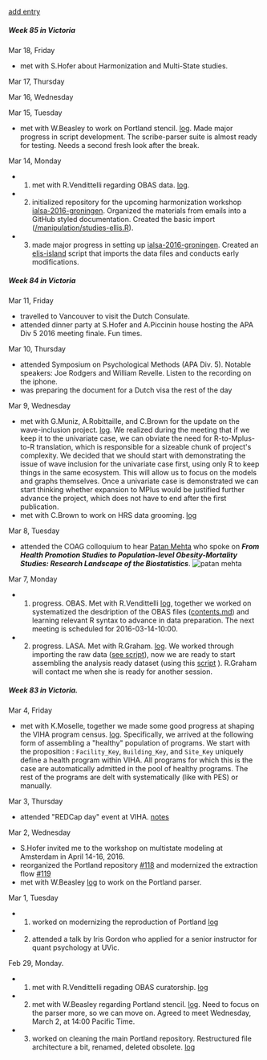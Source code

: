 [add entry](https://github.com/andkov/about/edit/master/2016/mar/README.md)

##### Week 85 in Victoria

Mar 18, Friday
- met with S.Hofer about Harmonization and Multi-State studies.   

Mar 17, Thursday

Mar 16, Wednesday

Mar 15, Tuesday 
- met with W.Beasley to work on Portland stencil. [log](https://github.com/IALSA/ialsa-2015-portland-stencil/issues/38). Made major progress in script development. The scribe-parser suite is almost ready for testing. Needs a second fresh look after the break. 

Mar 14, Monday  
- 1. met with R.Vendittelli regarding OBAS data. [log](https://github.com/IALSA/OBAS/issues/5).  
- 2. initialized repository for the upcoming harmonization workshop [ialsa-2016-groningen](https://github.com/IALSA/ialsa-2016-groningen). Organized the materials from emails into a GitHub styled documentation. Created the basic import ([/manipulation/studies-ellis.R](https://github.com/IALSA/ialsa-2016-groningen/blob/master/manipulation/studies-ellis.R)). 
- 3. made major progress in setting up [ialsa-2016-groningen](https://github.com/IALSA/ialsa-2016-groningen). Created an [elis-island](https://github.com/IALSA/ialsa-2016-groningen/blob/master/manipulation/0-ellis-island.R) script that imports the data files and conducts early modifications.


##### Week 84 in Victoria

Mar 11, Friday  
- travelled to Vancouver to visit the Dutch Consulate. 
- attended dinner party at S.Hofer and A.Piccinin house hosting the APA Div 5 2016 meeting finale. Fun times.   

Mar 10, Thursday
- attended  Symposium on Psychological Methods (APA	Div. 5). Notable speakers: Joe Rodgers and William Revelle. Listen to the recording on the iphone.    
- was preparing the document for a Dutch visa the rest of the day  

Mar 9, Wednesday
- met with G.Muniz, A.Robittaille, and C.Brown for the update on the wave-inclusion project. [log](https://github.com/IALSA/wave-inclusion/issues/16). We realized during the meeting that if we keep it to the univariate case, we can obviate the need for R-to-Mplus-to-R translation, which is responsible for a sizeable chunk of project's complexity. We decided that we should start with demonstrating the issue of wave inclusion for the univariate case first, using only R to keep things in the same ecosystem. This will allow us to focus on the models and graphs themselves. Once a univariate case is demonstrated we can start thinking whether expansion to MPlus would be justified further advance the project, which does not have to end after the first publication. 
- met with C.Brown to work on HRS data grooming. [log](https://github.com/IALSA/HRS/issues/5)

Mar 8, Tuesday
- attended the COAG colloquium to hear [Patan Mehta](http://www.norc.uab.edu/people/tmehta) who spoke on ***From Health Promotion Studies to Population-level Obesity-Mortality Studies: Research Landscape of the Biostatistics***. ![patan mehta](http://www.norc.uab.edu/sites/norc.uab.edu/files/people/TMehta/TMehta.jpg)

Mar 7, Monday
-  1. progress. OBAS.  Met with R.Vendittelli [log](https://github.com/IALSA/OBAS/issues/4), together we worked on systematized the desdription of the OBAS files ([contents.md](https://github.com/IALSA/OBAS/blob/master/data-unshared/contents.md)) and learning relevant R syntax to advance in data preparation.  The next meeting is scheduled for 2016-03-14-10:00.    
-  2. progress. LASA. Met with R.Graham. [log](https://github.com/IALSA/LASA/issues/6). We worked through importing the raw data ([see script](https://github.com/IALSA/LASA/blob/master/scripts/users/r-graham/0-import-raw-graham.R)), now we are ready to start assembling the analysis ready dataset (using this [script](https://github.com/IALSA/LASA/blob/master/scripts/users/r-graham/1-compose-dataframes-graham.R) ). R.Graham will contact me when she is ready for another session.  




##### Week 83 in Victoria.

Mar 4, Friday
- met with K.Moselle, together we made some good progress at shaping the VIHA program census. [log](https://github.com/IHACRU/viha-programs/issues/20). Specifically, we arrived at the following form of assembling a "healthy" population of programs. We start with the proposition : `Facility_Key`, `Building_Key`, and `Site_Key` uniquely define a health program within VIHA.  All programs for which this is the case are automatically admitted in the pool of healthy programs. The rest of the programs are delt with systematically (like with PES) or manually.   

Mar 3, Thursday
- attended "REDCap day" event at VIHA. [notes](https://github.com/andkov/about/blob/master/2016/mar/2016-03-03-notes.md)

Mar 2, Wednesday
- S.Hofer invited me to the workshop on multistate modeling at Amsterdam in April 14-16, 2016.  
- reorganized the Portland repository [#118]() and modernized the extraction flow [#119]()   
- met with W.Beasley [log](https://github.com/IALSA/IALSA-2015-Portland/issues/120) to work on the Portland parser. 

Mar 1, Tuesday
- 1. worked on modernizing the reproduction of Portland [log](https://github.com/IALSA/IALSA-2015-Portland/issues/119)
- 2. attended a talk by Iris Gordon who applied for a senior instructor for quant psychology at UVic. 

Feb 29, Monday. 
- 1. met with R.Vendittelli regading OBAS curatorship. [log](https://github.com/IALSA/OBAS/issues/2)  
- 2. met with W.Beasley regarding Portland stencil. [log](https://github.com/IALSA/ialsa-2015-portland-stencil/issues/28). Need to focus on the parser more, so we can move on. Agreed to meet Wednesday, March 2, at 14:00 Pacific Time.  
- 3. worked on cleaning the main Portland repository. Restructured file architecture a bit, renamed, deleted obsolete. [log](https://github.com/IALSA/IALSA-2015-Portland)

